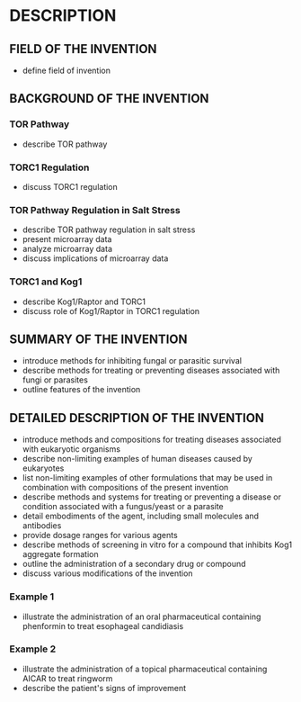 # DESCRIPTION

## FIELD OF THE INVENTION

- define field of invention

## BACKGROUND OF THE INVENTION

### TOR Pathway

- describe TOR pathway

### TORC1 Regulation

- discuss TORC1 regulation

### TOR Pathway Regulation in Salt Stress

- describe TOR pathway regulation in salt stress
- present microarray data
- analyze microarray data
- discuss implications of microarray data

### TORC1 and Kog1

- describe Kog1/Raptor and TORC1
- discuss role of Kog1/Raptor in TORC1 regulation

## SUMMARY OF THE INVENTION

- introduce methods for inhibiting fungal or parasitic survival
- describe methods for treating or preventing diseases associated with fungi or parasites
- outline features of the invention

## DETAILED DESCRIPTION OF THE INVENTION

- introduce methods and compositions for treating diseases associated with eukaryotic organisms
- describe non-limiting examples of human diseases caused by eukaryotes
- list non-limiting examples of other formulations that may be used in combination with compositions of the present invention
- describe methods and systems for treating or preventing a disease or condition associated with a fungus/yeast or a parasite
- detail embodiments of the agent, including small molecules and antibodies
- provide dosage ranges for various agents
- describe methods of screening in vitro for a compound that inhibits Kog1 aggregate formation
- outline the administration of a secondary drug or compound
- discuss various modifications of the invention

### Example 1

- illustrate the administration of an oral pharmaceutical containing phenformin to treat esophageal candidiasis

### Example 2

- illustrate the administration of a topical pharmaceutical containing AICAR to treat ringworm
- describe the patient's signs of improvement

